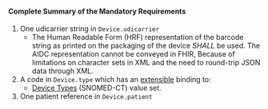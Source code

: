 #### Complete Summary of the Mandatory Requirements

1.  One udicarrier string in `Device.udicarrier`
    -   The Human Readable Form (HRF) representation of the barcode string as printed on the packaging of the device *SHALL* be used. The AIDC representation cannot be conveyed in FHIR, Because of limitations on character sets in XML and the need to round-trip JSON data through XML.
1.  A code in `Device.type` which has an [extensible](http://hl7.org/fhir/terminologies.html#extensible) binding to:
    -   [Device Types] (SNOMED-CT) value set.
1.  One patient reference in `Device.patient`

  [Device Types]: valueset-device-kind.html
